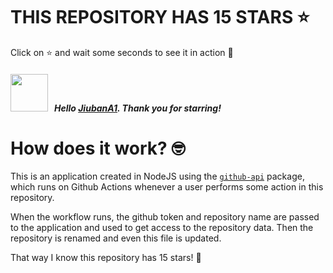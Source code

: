# THIS REPOSITORY HAS 15 STARS :star:
Click on :star: and wait some seconds to see it in action :star_struck:

##### <img width="60" src="https://avatars.githubusercontent.com/u/123616755?v=4"/> &nbsp; Hello [JiubanA1](https://github.com/JiubanA1). Thank you for starring! 

# How does it work? :nerd_face:

This is an application created in NodeJS using the [`github-api`](https://www.npmjs.com/package/github-api) package, which runs on Github Actions whenever a user performs some action in this repository.
<br/>

When the workflow runs, the github token and repository name are passed to the application and used to get access to the repository data. Then the repository is renamed and even this file is updated.
<br/>

That way I know this repository has 15 stars! :monocle_face:
